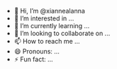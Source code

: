 - 👋 Hi, I’m @xiannealanna
- 👀 I’m interested in ...
- 🌱 I’m currently learning ...
- 💞️ I’m looking to collaborate on ...
- 📫 How to reach me ...
- 😄 Pronouns: ...
- ⚡ Fun fact: ...

<!---
xiannealanna/xiannealanna is a ✨ special ✨ repository because its `README.md` (this file) appears on your GitHub profile.
You can click the Preview link to take a look at your changes.
--->

